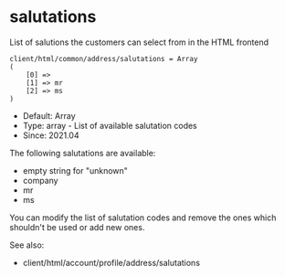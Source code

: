 
# salutations

List of salutions the customers can select from in the HTML frontend

```
client/html/common/address/salutations = Array
(
    [0] => 
    [1] => mr
    [2] => ms
)
```

* Default: Array
* Type: array - List of available salutation codes
* Since: 2021.04

The following salutations are available:

* empty string for "unknown"
* company
* mr
* ms

You can modify the list of salutation codes and remove the ones
which shouldn't be used or add new ones.

See also:

* client/html/account/profile/address/salutations